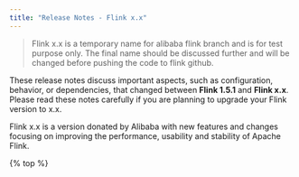 ```yaml
---
title: "Release Notes - Flink x.x"
---
```

<!--
Licensed to the Apache Software Foundation (ASF) under one
or more contributor license agreements.  See the NOTICE file
distributed with this work for additional information
regarding copyright ownership.  The ASF licenses this file
to you under the Apache License, Version 2.0 (the
"License"); you may not use this file except in compliance
with the License.  You may obtain a copy of the License at

  http://www.apache.org/licenses/LICENSE-2.0

Unless required by applicable law or agreed to in writing,
software distributed under the License is distributed on an
"AS IS" BASIS, WITHOUT WARRANTIES OR CONDITIONS OF ANY
KIND, either express or implied.  See the License for the
specific language governing permissions and limitations
under the License.
-->

> Flink x.x is a temporary name for alibaba flink branch and is for test purpose only.  The final name should be discussed further and will be changed before pushing the code to flink github.

These release notes discuss important aspects, such as configuration, behavior, or dependencies, that changed between **Flink 1.5.1** and **Flink x.x**. Please read these notes carefully if you are planning to upgrade your Flink version to x.x. 


Flink x.x is a version donated by Alibaba with new features and changes focusing on improving the performance, usability and stability of Apache Flink. 






{% top %}
